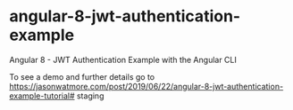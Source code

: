# angular-8-jwt-authentication-example

Angular 8 - JWT Authentication Example with the Angular CLI

To see a demo and further details go to https://jasonwatmore.com/post/2019/06/22/angular-8-jwt-authentication-example-tutorial# staging
